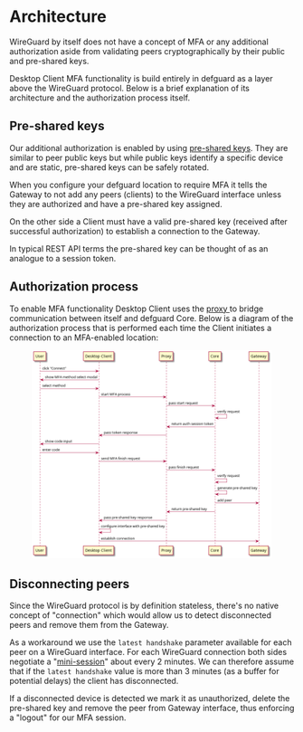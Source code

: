 # Architecture

WireGuard by itself does not have a concept of MFA or any additional authorization aside from validating peers cryptographically by their public and pre-shared keys.&#x20;

Desktop Client MFA functionality is build entirely in defguard as a layer above the WireGuard protocol. Below is a brief explanation of its architecture and the authorization process itself.

## Pre-shared keys

Our additional authorization is enabled by using [pre-shared keys](https://www.wireguard.com/protocol/#key-exchange-and-data-packets). They are similar to peer public keys but while public keys identify a specific device and are static, pre-shared keys can be safely rotated.

When you configure your defguard location to require MFA it tells the Gateway to not add any peers (clients) to the WireGuard interface unless they are authorized and have a pre-shared key assigned.

On the other side a Client must have a valid pre-shared key (received after successful authorization) to establish a connection to the Gateway.

In typical REST API terms the pre-shared key can be thought of as an analogue to a session token.

## Authorization process

To enable MFA functionality Desktop Client uses the [proxy ](https://github.com/DefGuard/proxy)to bridge communication between itself and defguard Core. Below is a diagram of the authorization process that is performed each time the Client initiates a connection to an MFA-enabled location:

<figure><img src="../../.gitbook/assets/mfa.png" alt=""><figcaption></figcaption></figure>

## Disconnecting peers

Since the WireGuard protocol is by definition stateless, there's no native concept of "connection" which would allow us to detect disconnected peers and remove them from the Gateway.

As a workaround we use the `latest handshake` parameter available for each peer on a WireGuard interface. For each WireGuard connection both sides negotiate a "[mini-session](https://www.wireguard.com/protocol/#dos-mitigation)" about every 2 minutes. We can therefore assume that if the `latest handshake` value is more than 3 minutes (as a buffer for potential delays) the client has disconnected.

If a disconnected device is detected we mark it as unauthorized, delete the pre-shared key and remove the peer from Gateway interface, thus enforcing a "logout" for our MFA session.
